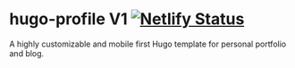 # hugo-profile V1 [![Netlify Status](https://api.netlify.com/api/v1/badges/c50d4741-57a5-4204-8626-73ce26bde495/deploy-status)](https://app.netlify.com/sites/hugo-profile-1/deploys)

A highly customizable and mobile first Hugo template for personal portfolio and blog.
